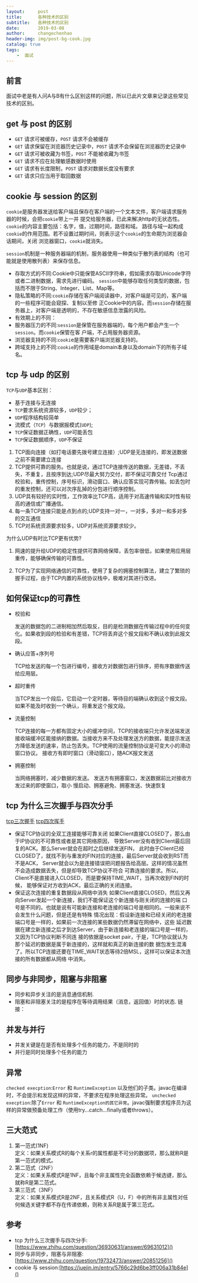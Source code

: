 ```yaml
---
layout:     post
title:      各种技术的区别
subtitle:   各种技术的区别
date:       2019-03-08
author:     changechenhao
header-img: img/post-bg-cook.jpg
catalog: true
tags:
    -  面试
---
```


## 前言
面试中老是有人问A与B有什么区别这样的问题，所以已此片文章来记录这些常见技术的区别。

## get 与 post 的区别
- `GET` 请求可被缓存，`POST` 请求不会被缓存
- `GET` 请求保留在浏览器历史记录中，`POST` 请求不会保留在浏览器历史记录中
- `GET` 请求可被收藏为书签，`POST` 不能被收藏为书签
- `GET` 请求不应在处理敏感数据时使用
- `GET` 请求有长度限制，`POST` 请求对数据长度没有要求
- `GET` 请求只应当用于取回数据

## cookie 与 session 的区别

`cookie`是服务器发送给客户端且保存在客户端的一个文本文件，客户端请求服务器的时候，会把`cookie`带上一并
提交给服务器，已此来解决http的无状态性。`cookie`的内容主要包括：名字，值，过期时间，路径和域。
路径与域一起构成`cookie`的作用范围。若不设置过期时间，则表示这个`cookie`的生命期为浏览器会话期间，关闭
浏览器窗口，`cookie`就消失。

`session`机制是一种服务器端的机制，服务器使用一种类似于散列表的结构（也可能就是使用散列表）来保存信息。
- 存取方式的不同:Cookie中只能保管ASCII字符串，假如需求存取Unicode字符或者二进制数据，需求先进行编码。
`session`中能够存取任何类型的数据，包括而不限于String、Integer、List、Map等。
- 隐私策略的不同:`cookie`存储在客户端阅读器中，对客户端是可见的，客户端的一些程序可能会窥探、复制以至修
正Cookie中的内容。而`session`存储在服务器上，对客户端是透明的，不存在敏感信息泄露的风险。
- 有效期上的不同：
- 服务器压力的不同:`session`是保管在服务器端的，每个用户都会产生一个`session`。而`cookie`保管在客
户端，不占用服务器资源。
- 浏览器支持的不同:`cooki`e是需要客户端浏览器支持的。
- 跨域支持上的不同:`cookie`的作用域是domain本身以及domain下的所有子域名。

## tcp 与 udp 的区别

`TCP`与`UDP`基本区别：
- 基于连接与无连接
- `TCP`要求系统资源较多，`UDP`较少； 
- `UDP`程序结构较简单 
- 流模式（`TCP`）与数据报模式(`UDP`); 
- `TCP`保证数据正确性，`UDP`可能丢包 
- `TCP`保证数据顺序，`UDP`不保证 

1. TCP面向连接（如打电话要先拨号建立连接）;UDP是无连接的，即发送数据之前不需要建立连接
2. TCP提供可靠的服务。也就是说，通过TCP连接传送的数据，无差错，不丢失，不重复，且按序到达;UDP尽最大努力交付，即不保证可靠交付
Tcp通过校验和，重传控制，序号标识，滑动窗口、确认应答实现可靠传输。如丢包时的重发控制，还可以对次序乱掉的分包进行顺序控制。
3. UDP具有较好的实时性，工作效率比TCP高，适用于对高速传输和实时性有较高的通信或广播通信。
4. 每一条TCP连接只能是点到点的;UDP支持一对一，一对多，多对一和多对多的交互通信
5. TCP对系统资源要求较多，UDP对系统资源要求较少。

为什么UDP有时比TCP更有优势?
1. 网速的提升给UDP的稳定性提供可靠网络保障，丢包率很低，如果使用应用层重传，能够确保传输的可靠性。

1. TCP为了实现网络通信的可靠性，使用了复杂的拥塞控制算法，建立了繁琐的握手过程，由于TCP内置的系统协议栈中，极难对其进行改进。


## 如何保证tcp的可靠性
- 校验和


    发送的数据包的二进制相加然后取反，目的是检测数据在传输过程中的任何变化。如果收到段的检验和有差错，TCP将丢弃这个报文段和不确认收到此报文段。 
- 确认应答+序列号


    TCP给发送的每一个包进行编号，接收方对数据包进行排序，把有序数据传送给应用层。 
- 超时重传
    
    
    当TCP发出一个段后，它启动一个定时器，等待目的端确认收到这个报文段。如果不能及时收到一个确认，将重发这个报文段。 
- 流量控制


    TCP连接的每一方都有固定大小的缓冲空间，TCP的接收端只允许发送端发送接收端缓冲区能接纳的数据。当接收方来不及处理发送方的数据，能提示发送方降低发送的速率，防止包丢失。TCP使用的流量控制协议是可变大小的滑动窗口协议。
    接收方有即时窗口（滑动窗口），随ACK报文发送
- 拥塞控制


    当网络拥塞时，减少数据的发送。
    发送方有拥塞窗口，发送数据前比对接收方发过来的即使窗口，取小
    慢启动、拥塞避免、拥塞发送、快速恢复

## tcp 为什么三次握手与四次分手
[tcp三次握手](https://raw.githubusercontent.com/HIT-Alibaba/interview/master/img/tcp-connection-made-three-way-handshake.png)
[tcp四次挥手](https://raw.githubusercontent.com/HIT-Alibaba/interview/master/img/tcp-connection-closed-four-way-handshake.png)

- 保证TCP协议的全双工连接能够可靠关闭
如果Client直接CLOSED了，那么由于IP协议的不可靠性或者是其它网络原因，
导致Server没有收到Client最后回复的ACK。那么Server就会在超时之后继续发送FIN，
此时由于Client已经CLOSED了，就找不到与重发的FIN对应的连接，最后Server就会收到RST而不是ACK，
Server就会以为是连接错误把问题报告给高层。这样的情况虽然不会造成数据丢失，但是却导致TCP协议不符合
可靠连接的要求。所以，Client不是直接进入CLOSED，而是要保持TIME_WAIT，当再次收到FIN的时候，
能够保证对方收到ACK，最后正确的关闭连接。
- 保证这次连接的重复数据段从网络中消失
如果Client直接CLOSED，然后又再向Server发起一个新连接，我们不能保证这个新连接与刚关闭的连接的端
口号是不同的。也就是说有可能新连接和老连接的端口号是相同的。一般来说不会发生什么问题，但是还是有特殊
情况出现：假设新连接和已经关闭的老连接端口号是一样的，如果前一次连接的某些数据仍然滞留在网络中，这些
延迟数据在建立新连接之后才到达Server，由于新连接和老连接的端口号是一样的，又因为TCP协议判断不同连
接的依据是socket pair，于是，TCP协议就认为那个延迟的数据是属于新连接的，这样就和真正的新连接的数
据包发生混淆了。所以TCP连接还要在TIME_WAIT状态等待2倍MSL，这样可以保证本次连接的所有数据都从网络
中消失。


## 同步与非同步，阻塞与非阻塞
- 同步和异步关注的是消息通信机制.
- 阻塞和非阻塞关注的是程序在等待调用结果（消息，返回值）时的状态.
链接：

## 并发与并行
- 并发关键是在是否有处理多个任务的能力，不是同时的
- 并行是同时处理多个任务的能力

## 异常

`checked execption`:`Error` 和 `RuntimeException` 以及他们的子类。javac在编译时，不会提示和发现这样的异常，不要求在程序处理这些异常。
`unchecked execption`:除了`Error` 和 `RuntimeException的其它异常`。javac强制要求程序员为这样的异常做预备处理工作（使用try…catch…finally或者throws）。

## 三大范式

1. 第一范式(1NF)<br>
   定义：如果关系模式R的每个关系r的属性都是不可分的数据项，那么就称R是第一范式的模式。
2. 第二范式（2NF）<br>
   定义：如果关系模式R是1NF，且每个非主属性完全函数依赖于候选键，那么就称R是第二范式。
3. 第三范式（3NF）<br>
   定义：如果关系模式R是2NF，且关系模式R（U，F）中的所有非主属性对任何候选关键字都不存在传递依赖，则称关系R是属于第三范式。  
   
## 参考
- tcp 为什么三次握手与四次分手:[https://www.zhihu.com/question/36930631/answer/69631012]()
- 同步与非同步，阻塞与非阻塞:[https://www.zhihu.com/question/19732473/answer/20851256]()
- cookie 与 session:[https://juejin.im/entry/5766c29d6be3ff006a31b84e]()
